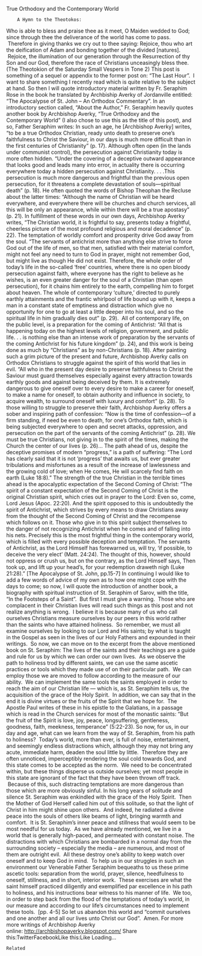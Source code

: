 True Orthodoxy and the Contemporary World

		A Hymn to the Theotokos:
Who is able to bless and praise thee as it meet, O Maiden wedded to God; since through thee the deliverance of the world has come to pass.  Therefore in giving thanks we cry out to thee saying: Rejoice, thou who art the deification of Adam and bonding together of the divided [natures].  Rejoice, the illumination of our generation through the Resurrection of thy Son and our God, therefore the race of Christians unceasingly bless thee. (The Theotokion of the Saturday Small Vespers in Tone 2)
This post is something of a sequel or appendix to the former post on: “The Last Hour”.  I want to share something I recently read which is quite relative to the subject at hand. So then I will quote introductory material written by Fr. Seraphim Rose in the book he translated by Archbiship Averky of Jordanville entitled: “The Apocalypse of St. John – An Orthodox Commentary”.
In an introductory section called, “About the Author,” Fr. Seraphim heavily quotes another book by Archbishop Averky, “True Orthodoxy and the Contemporary World” (I also chose to use this as the title of this post), and so, Father Seraphim writes:
In such an age, he [Archbishop Averky] writes, “to be a true Orthodox Christian, ready unto death to preserve one’s faithfulness to Christ the Saviour, in our days is much more difficult than in the first centuries of Christianity” (p. 17). Although often open (in the lands under communist control), the persecution against Christianity today is more often hidden. “Under the covering of a deceptive outward appearance that looks good and leads many into error, in actuality there is occurring everywhere today a hidden persecution against Christianity. . . .This persecution is much more dangerous and frightful than the previous open persecution, for it threatens a complete devastation of souls—spiritual death” (p. 18). He often quoted the words of Bishop Theophan the Recluse about the latter times: “Although the name of Christian will be heard everywhere, and everywhere there will be churches and church services, all this will be only an appearance, while within there will be a true apostasy” (p. 21).
In fulfillment of these words in our own days, Archbishop Averky writes, “The Christian world, it is frightful to say, presents today a frightful, cheerless picture of the most profound religious and moral decadence” (p. 22). The temptation of worldly comfort and prosperity drive God away from the soul. “The servants of antichrist more than anything else strive to force God out of the life of men, so that men, satisfied with their material comfort, might not feel any need to turn to God in prayer, might not remember God, but might live as though He did not exist. Therefore, the whole order of today’s life in the so-called ‘free’ countries, where there is no open bloody persecution against faith, where everyone has the right to believe as he wishes, is an even greater danger for the soul of a Christian (than open persecution), for it chains him entirely to the earth, compelling him to forget about heaven. The whole of contemporary ‘culture,’ directed to purely earthly attainments and the frantic whirlpool of life bound up with it, keeps a man in a constant state of emptiness and distraction which give no opportunity for one to go at least a little deeper into his soul, and so the spiritual life in him gradually dies out” (p. 29).  All of contemporary life, on the public level, is a preparation for the coming of Antichrist: “All that is happening today on the highest levels of religion, government, and public life. . . is nothing else than an intense work of preparation by the servants of the coming Antichrist for his future kingdom” (p. 24), and this work is being done as much by “Christians” as by non-Christians (p. 18).
After painting such a grim picture of the present and future, Archbishop Averky calls on Orthodox Christians to struggle against the spirit of this world that lies in evil. “All who in the present day desire to preserve faithfulness to Christ the Saviour must guard themselves especially against every attraction towards earthly goods and against being deceived by them. It is extremely dangerous to give oneself over to every desire to make a career for oneself, to make a name for oneself, to obtain authority and influence in society, to acquire wealth, to surround oneself with luxury and comfort” (p. 28).
To those willing to struggle to preserve their faith, Archbishop Averky offers a sober and inspiring path of confession: “Now is the time of confession—of a firm standing, if need be even to death, for one’s Orthodox faith, which is being subjected everywhere to open and secret attacks, oppression, and persecution on the part of the servants of the coming Antichrist” (p. 28). We must be true Christians, not giving in to the spirit of the times, making the Church the center of our lives (p. 26)…
The path ahead of us, despite the deceptive promises of modern “progress,” is a path of suffering: “The Lord has clearly said that it is not ‘progress’ that awaits us, but ever greater tribulations and misfortunes as a result of the increase of lawlessness and the growing cold of love; when He comes, He will scarcely find faith on earth (Luke 18:8).”
The strength of the true Christian in the terrible times ahead is the apocalyptic expectation of the Second Coming of Christ: “The spirit of a constant expectation of the Second Coming of Christ is the original Christian spirit, which cries out in prayer to the Lord: Even so, come, Lord Jesus (Apoc. 22:20). And the spirit opposed to this is undoubtedly the spirit of Antichrist, which strives by every means to draw Christians away from the thought of the Second Coming of Christ and the recompense which follows on it. Those who give in to this spirit subject themselves to the danger of not recognizing Antichrist when he comes and of falling into his nets. Precisely this is the most frightful thing in the contemporary world, which is filled with every possible deception and temptation. The servants of Antichrist, as the Lord Himself has forewarned us, will try, ‘if possible, to deceive the very elect’ (Matt. 24:24). The thought of this, however, should not oppress or crush us, but on the contrary, as the Lord Himself says, Then took up, and lift up your head’s, for your redemption draweth nigh (Luke 21:28).” [The Apocalypse of St. John, pp.15-7]
In continuing I would like to add a few words of advice of my own as to how one might cope with the days to come; so now, I will quote the introduction of another book, a biography with spiritual instruction of St. Seraphim of Sarov, with the title, “In the Footsteps of a Saint”.  But first I must give a warning.  Those who are complacent in their Christian lives will read such things as this post and not realize anything is wrong.  I believe it is because many of us who call ourselves Christians measure ourselves by our peers in this world rather than the saints who have attained holiness.  So remember, we must all examine ourselves by looking to our Lord and His saints; by what is taught in the Gospel as seen in the lives of our Holy Fathers and expounded in their writings.  So now, we can move on to the excerpt from the above mentioned book on St. Seraphim:
The lives of the saints and their teachings are a guide and rule for us by which we can order our own lives.  As we observe the path to holiness trod by different saints, we can use the same ascetic practices or tools which they made use of on their particular path.  We can employ those we are moved to follow according to the measure of our ability.  We can implement the same tools the saints employed in order to reach the aim of our Christian life — which is, as St. Seraphim tells us, the acquisition of the grace of the Holy Spirit.  In addition, we can say that in the end it is divine virtues or the fruits of the Spirit that we hope for.  The Apostle Paul writes of these in his epistle to the Galatians, in a passage which is read in the Church services for most of the monastic saints: “But the fruit of the Spirit is love, joy, peace, longsuffering, gentleness, goodness, faith, meekness, temperance” (5:22-23).
So now, for us, in our day and age, what can we learn from the way of St. Seraphim, from his path to holiness?  Today’s world, more than ever, is full of noise, entertainment, and seemingly endless distractions which, although they may not bring any acute, immediate harm, deaden the soul little by little.  Therefore they are often unnoticed, imperceptibly rendering the soul cold towards God, and this state comes to be accepted as the norm.  We need to be concentrated within, but these things disperse us outside ourselves; yet most people in this state are ignorant of the fact that they have been thrown off track.  Because of this, such distracting temptations are more dangerous than those which are more obviously sinful.
In his long years of solitude and silence St. Seraphim was enkindled with the grace of the Holy Spirit.  Then the Mother of God Herself called him out of this solitude, so that the light of Christ in him might shine upon others.  And indeed, he radiated a divine peace into the souls of others like beams of light, bringing warmth and comfort.  It is St. Seraphim’s inner peace and stillness that would seem to be most needful for us today.  As we have already mentioned, we live in a world that is generally high-paced, and permeated with constant noise. The distractions with which Christians are bombarded in a normal day from the surrounding society – especially the media – are numerous, and most of them are outright evil.  All these destroy one’s ability to keep watch over oneself and to keep God in mind.  To help us in our struggles in such an environment our Venerable Father Seraphim bequeaths to us these prime ascetic tools: separation from the world, prayer, silence, heedfulness to oneself, stillness, and in short, interior work.  These exercises are what the saint himself practiced diligently and exemplified par excellence in his path to holiness, and his instructions bear witness to his manner of life.  We too, in order to step back from the flood of the temptations of today’s world, in our measure and according to our life’s circumstances need to implement these tools.  [pp. 4-5]
So let us abandon this world and “commit ourselves and one another and all our lives unto Christ our God”.  Amen.
For more more writings of Archbishop Averky online: http://archbishopaverky.blogspot.com/
Share this:TwitterFacebookLike this:Like Loading...

	Related
			